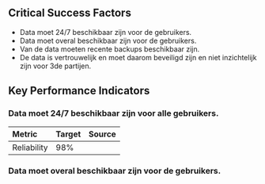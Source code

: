 ## Critical Success Factors

* Data moet 24/7 beschikbaar zijn voor de gebruikers.
* Data moet overal beschikbaar zijn voor de gebruikers.
* Van de data moeten recente backups beschikbaar zijn.
* De data is vertrouwelijk en moet daarom beveiligd zijn en niet inzichtelijk zijn voor 3de partijen.

## Key Performance Indicators

### Data moet 24/7 beschikbaar zijn voor alle gebruikers.

| Metric      | Target | Source |
| :-----      | :----- | :----- |
| Reliability | 98%    |        |

### Data moet overal beschikbaar zijn voor de gebruikers.